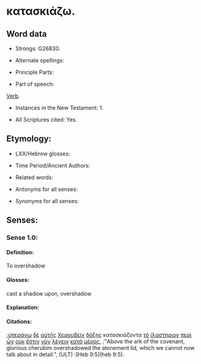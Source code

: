 # κατασκιάζω.

<!-- Status: S2=Needs2ndReview -->
<!-- Lexica used for edits: BDAG, FFM, LN, BN, A-S -->

## Word data

* Strongs: G26830.


* Alternate spellings:

* Principle Parts: 

* Part of speech: 

[Verb](http://ugg.readthedocs.io/en/latest/verb.html).

* Instances in the New Testament: 1.

* All Scriptures cited: Yes.

## Etymology: 

* LXX/Hebrew glosses: 

* Time Period/Ancient Authors: 

* Related words: 

* Antonyms for all senses:

* Synonyms for all senses: 

## Senses:

### Sense 1.0:

#### Definition: 

To overshadow

#### Glosses:

cast a shadow upon, overshadow

#### Explanation:

#### Citations:

;[ὑπεράνω](../G52310/01.md) [δὲ](../G11610/01.md) [αὐτῆς](../G08460/01.md) [Χερουβεὶν](../G55020/01.md) [δόξης](../G13910/01.md) κατασκιάζοντα [τὸ](../G35880/01.md) [ἱλαστήριον](../G24350/01.md) [περὶ](../G40120/01.md) [ὧν](../G37390/01.md) [οὐκ](../G37560/01.md) [ἔστιν](../G99999/01.md) [νῦν](../G35680/01.md) [λέγειν](../G30040/01.md) [κατὰ](../G25960/01.md) [μέρος](../G33130/01.md), 
;"Above the ark of the covenant, glorious cherubim overshadowed the atonement lid, which we cannot now talk about in detail.",  (ULT)
:[Heb 9:5](heb 9:5).
